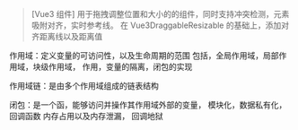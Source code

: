 > [Vue3 组件] 用于拖拽调整位置和大小的的组件，同时支持冲突检测，元素吸附对齐，实时参考线。
> 在 Vue3DraggableResizable 的基础上，添加对齐距离线以及距离值

作用域：定义变量的可访问性，以及生命周期的范围
包括，全局作用域，局部作用域，块级作用域，
作用，变量的隔离，闭包的实现

作用域链：是由多个作用域组成的链表结构

闭包：是一个函，能够访问并操作其作用域外部的变量，
模块化，数据私有化，回调函数
内存占用以及内存泄漏， 回调地狱
